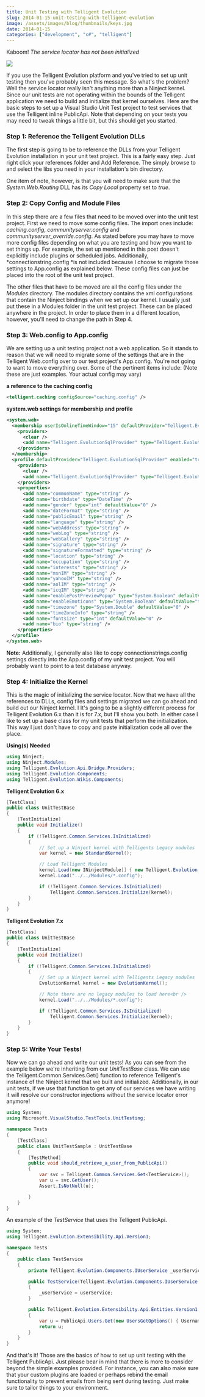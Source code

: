 ```yaml
---
title: Unit Testing with Telligent Evolution
slug: 2014-01-15-unit-testing-with-telligent-evolution
image: /assets/images/blog/thumbnails/keys.jpg
date: 2014-01-15
categories: ["development", "c#", "telligent"]
---
```

Kaboom! *The service locator has not been initialized*  <!--more--> 

![](/assets/images/blog/Telligent/service-locator-error.png)

If you use the Telligent Evolution platform and you've tried to set up unit testing then you've probably seen this message. 
So what's the problem? Well the service locator really isn't anything more than a Ninject kernel. Since our unit tests are 
not operating within the bounds of the Telligent application we need to build and initialize that kernel ourselves. Here are 
the basic steps to set up a Visual Studio Unit Test project to test services that use the Telligent inline PublicApi. Note 
that depending on your tests you may need to tweak things a little bit, but this should get you started.  

### Step 1: Reference the Telligent Evolution DLLs
The first step is going to be to reference the DLLs from your Telligent Evolution installation in your unit test project. 
This is a fairly easy step. Just right click your references folder and Add Reference. The simply browse to and 
select the libs you need in your installation's bin directory.  

One item of note, however, is that you will need to make sure that the *System.Web.Routing* DLL has its 
*Copy Local* property set to *true*.  

### Step 2: Copy Config and Module Files
In this step there are a few files that need to be moved over into the unit test project. First we need to move some 
config files. The import ones include: *caching.config*, *communityserver.config* and 
*communityserver_override.config*. As stated before you may have to move more config files depending on what you 
are testing and how you want to set things up. For example, the set up mentioned in this post doesn't explicitly include 
plugins or scheduled jobs. Additionally, *connectionstring.config *is not included because I choose to migrate those 
settings to App.config as explained below. These config files can just be placed into the root of the unit test project.

The other files that have to be moved are all the config files under the *Modules* directory. The modules directory 
contains the xml configurations that contain the Ninject bindings when we set up our kernel. I usually just put these in a 
Modules folder in the unit test project. These can be placed anywhere in the project. In order to place them in a different 
location, however, you'll need to change the path in Step 4.

### Step 3: Web.config to App.config

We are setting up a unit testing project not a web application. So it stands to reason that we will need to migrate some 
of the settings that are in the Telligent Web.config over to our test project's App.config. You're not going to want 
to move everything over. Some of the pertinent items include: (Note these are just examples. Your actual config may vary)

**a reference to the caching config**

```xml
<telligent.caching configSource="caching.config" />
```

**system.web settings for membership and profile**

```xml
<system.web>
  <membership userIsOnlineTimeWindow="15" defaultProvider="Telligent.EvolutionSqlProvider">
    <providers>
      <clear />
      <add name="Telligent.EvolutionSqlProvider" type="Telligent.Evolution.AspNetMemberRole.CSMembershipProvider, Telligent.Evolution.AspNetMemberRole" connectionStringName="SiteSqlServer" enablePasswordRetrieval="false" enablePasswordReset="true" requiresQuestionAndAnswer="false" requiresUniqueEmail="true" passwordFormat="Hashed" applicationName="dev" description="Stores and retrieves membership data from the local Microsoft SQL Server database" maxInvalidPasswordAttempts="5" passwordAttemptWindow="5" minRequiredPasswordLength="6" minRequiredNonalphanumericCharacters="0" />
    </providers>
  </membership>
  <profile defaultProvider="Telligent.EvolutionSqlProvider" enabled="true">
    <providers>
      <clear />
      <add name="Telligent.EvolutionSqlProvider" type="Telligent.Evolution.AspNetMemberRole.CSProfileProvider, Telligent.Evolution.AspNetMemberRole" connectionStringName="SiteSqlServer" applicationName="dev" description="Stores and retrieves profile data from the local Microsoft SQL Server database" />
    </providers>
    <properties>
      <add name="commonName" type="string" />
      <add name="birthdate" type="DateTime" />
      <add name="gender" type="int" defaultValue="0" />
      <add name="dateFormat" type="string" />
      <add name="publicEmail" type="string" />
      <add name="language" type="string" />
      <add name="webAddress" type="string" />
      <add name="webLog" type="string" />
      <add name="webGallery" type="string" />
      <add name="signature" type="string" />
      <add name="signatureFormatted" type="string" />
      <add name="location" type="string" />
      <add name="occupation" type="string" />
      <add name="interests" type="string" />
      <add name="msnIM" type="string" />
      <add name="yahooIM" type="string" />
      <add name="aolIM" type="string" />
      <add name="icqIM" type="string" />
      <add name="enablePostPreviewPopup" type="System.Boolean" defaultValue="false" />
      <add name="enableEmoticons" type="System.Boolean" defaultValue="true" />
      <add name="timezone" type="System.Double" defaultValue="0" />
      <add name="timeZoneInfo" type="string" />
      <add name="fontsize" type="int" defaultValue="0" />
      <add name="bio" type="string" />
    </properties>
  </profile>
</system.web>
```

**Note:** Additionally, I generally also like to copy connectionstrings.config settings directly into the App.config of my 
unit test project. You will probably want to point to a test database anyway.

### Step 4: Initialize the Kernel

This is the magic of initializing the service locator. Now that we have all the references to DLLs, config files and 
settings migrated we can go ahead and build out our Ninject kernel. I It's going to be a slightly different process for 
Telligent Evolution 6.x than it is for 7.x, but I'll show you both. In either case I like to set up a base class for my 
unit tests that perform the initialization. This way I just don't have to copy and paste initialization code all over 
the place.

**Using(s) Needed**

```csharp
using Ninject;
using Ninject.Modules;
using Telligent.Evolution.Api.Bridge.Providers;
using Telligent.Evolution.Components;
using Telligent.Evolution.Wikis.Components;
```

**Telligent Evolution 6.x**

```csharp
[TestClass]
public class UnitTestBase
{
    [TestInitialize]
    public void Initialize()
    {
        if (!Telligent.Common.Services.IsInitialized)
        {
            // Set up a Ninject kernel with Telligents Legacy modules
            var kernel = new StandardKernel();

            // Load Telligent Modules
            kernel.Load(new INinjectModule[] { new Telligent.Evolution.Web.Modules.LegacyProvidersModule() });
            kernel.Load("../../Modules/*.config");

            if (!Telligent.Common.Services.IsInitialized)
                Telligent.Common.Services.Initialize(kernel);
        }
    }
}
```

**Telligent Evolution 7.x**

```csharp
[TestClass]
public class UnitTestBase
{
    [TestInitialize]
    public void Initialize()
    {
        if (!Telligent.Common.Services.IsInitialized)
        {
            // Set up a Ninject kernel with Telligents Legacy modules
            EvolutionKernel kernel = new EvolutionKernel();

            // Note there are no legacy modules to load here<br />            // Load Telligent Modules
            kernel.Load("../../Modules/*.config");

            if (!Telligent.Common.Services.IsInitialized)
                Telligent.Common.Services.Initialize(kernel);
        }
    }
}
```

### Step 5: Write Your Tests!

Now we can go ahead and write our unit tests! As you can see from the example below we're inheriting from our 
*UnitTestBase* class. We can use the Telligent.Common.Services.Get<T>() function to reference Telligent's 
instance of the Ninject kernel that we built and initialized. Additionally, in our unit tests, if we use that function 
to get any of our services we have writing it will resolve our constructor injections without the service locator 
error anymore!

```csharp
using System;
using Microsoft.VisualStudio.TestTools.UnitTesting;

namespace Tests
{
    [TestClass]
    public class UnitTestSample : UnitTestBase
    {
        [TestMethod]
        public void should_retrieve_a_user_from_PublicApi()
        {
            var svc = Telligent.Common.Services.Get<TestService>();
            var u = svc.GetUser();
            Assert.IsNotNull(u);

        }
    }
}
```

An example of the *TestService* that uses the Telligent PublicApi.

```csharp
using System;
using Telligent.Evolution.Extensibility.Api.Version1;

namespace Tests
{
    public class TestService
    {
        private Telligent.Evolution.Components.IUserService _userService = null;

        public TestService(Telligent.Evolution.Components.IUserService userService)
        {
            _userService = userService;
        }

        public Telligent.Evolution.Extensibility.Api.Entities.Version1.User GetUser(string username)
        {
            var u = PublicApi.Users.Get(new UsersGetOptions() { Username = username });
            return u;
        }
    }
}
```

And that's it! Those are the basics of how to set up unit testing with the Telligent PublicApi. Just please bear in mind 
that there is more to consider beyond the simple examples provided. For instance, you can also make sure that your 
custom plugins are loaded or perhaps rebind the email functionality to prevent emails from being sent during testing. 
Just make sure to tailor things to your environment.